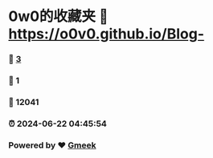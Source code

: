 # 0w0的收藏夹 :link: https://o0v0.github.io/Blog- 
### :page_facing_up: [3](https://o0v0.github.io/Blog-/tag.html) 
### :speech_balloon: 1 
### :hibiscus: 12041 
### :alarm_clock: 2024-06-22 04:45:54 
### Powered by :heart: [Gmeek](https://github.com/Meekdai/Gmeek)
